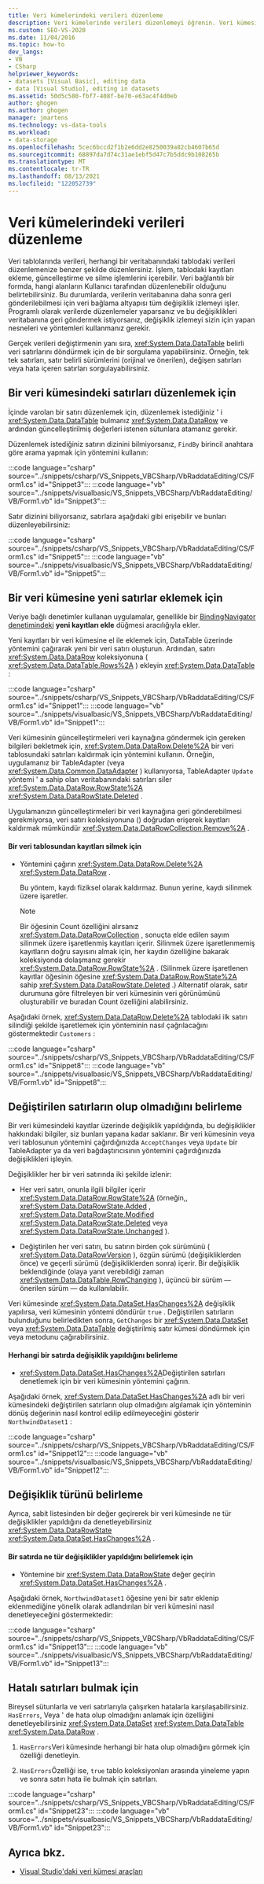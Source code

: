 ```yaml
---
title: Veri kümelerindeki verileri düzenleme
description: Veri kümelerinde verileri düzenlemeyi öğrenin. Veri kümesi satırlarını nasıl düzenleyeceğimizi, bir veri kümesine yeni satırlar eklemeyi, değiştirilen satırların olup olmadığını belirlemeyi ve hata içeren satırları bulmayı öğrenin.
ms.custom: SEO-VS-2020
ms.date: 11/04/2016
ms.topic: how-to
dev_langs:
- VB
- CSharp
helpviewer_keywords:
- datasets [Visual Basic], editing data
- data [Visual Studio], editing in datasets
ms.assetid: 50d5c580-fbf7-408f-be70-e63ac4f4d0eb
author: ghogen
ms.author: ghogen
manager: jmartens
ms.technology: vs-data-tools
ms.workload:
- data-storage
ms.openlocfilehash: 5cec6bccd2f1b2e6dd2e8250039a82cb4607b65d
ms.sourcegitcommit: 68897da7d74c31ae1ebf5d47c7b5ddc9b108265b
ms.translationtype: MT
ms.contentlocale: tr-TR
ms.lasthandoff: 08/13/2021
ms.locfileid: "122052739"
---
```

# <a name="edit-data-in-datasets"></a>Veri kümelerindeki verileri düzenleme
Veri tablolarında verileri, herhangi bir veritabanındaki tablodaki verileri düzenlemenize benzer şekilde düzenlersiniz. İşlem, tablodaki kayıtları ekleme, güncelleştirme ve silme işlemlerini içerebilir. Veri bağlantılı bir formda, hangi alanların Kullanıcı tarafından düzenlenebilir olduğunu belirtebilirsiniz. Bu durumlarda, verilerin veritabanına daha sonra geri gönderilebilmesi için veri bağlama altyapısı tüm değişiklik izlemeyi işler. Programlı olarak verilerde düzenlemeler yaparsanız ve bu değişiklikleri veritabanına geri göndermek istiyorsanız, değişiklik izlemeyi sizin için yapan nesneleri ve yöntemleri kullanmanız gerekir.

Gerçek verileri değiştirmenin yanı sıra, <xref:System.Data.DataTable> belirli veri satırlarını döndürmek için de bir sorgulama yapabilirsiniz. Örneğin, tek tek satırları, satır belirli sürümlerini (orijinal ve önerilen), değişen satırları veya hata içeren satırları sorgulayabilirsiniz.

## <a name="to-edit-rows-in-a-dataset"></a>Bir veri kümesindeki satırları düzenlemek için
İçinde varolan bir satırı düzenlemek için, düzenlemek istediğiniz ' i <xref:System.Data.DataTable> bulmanız <xref:System.Data.DataRow> ve ardından güncelleştirilmiş değerleri istenen sütunlara atamanız gerekir.

Düzenlemek istediğiniz satırın dizinini bilmiyorsanız, `FindBy` birincil anahtara göre arama yapmak için yöntemini kullanın:

:::code language="csharp" source="../snippets/csharp/VS_Snippets_VBCSharp/VbRaddataEditing/CS/Form1.cs" id="Snippet3":::
:::code language="vb" source="../snippets/visualbasic/VS_Snippets_VBCSharp/VbRaddataEditing/VB/Form1.vb" id="Snippet3":::

Satır dizinini biliyorsanız, satırlara aşağıdaki gibi erişebilir ve bunları düzenleyebilirsiniz:

:::code language="csharp" source="../snippets/csharp/VS_Snippets_VBCSharp/VbRaddataEditing/CS/Form1.cs" id="Snippet5":::
:::code language="vb" source="../snippets/visualbasic/VS_Snippets_VBCSharp/VbRaddataEditing/VB/Form1.vb" id="Snippet5":::

## <a name="to-insert-new-rows-into-a-dataset"></a>Bir veri kümesine yeni satırlar eklemek için
Veriye bağlı denetimler kullanan uygulamalar, genellikle bir [BindingNavigator denetimindeki](/dotnet/framework/winforms/controls/bindingnavigator-control-windows-forms) **yeni kayıtları ekle** düğmesi aracılığıyla ekler.

Yeni kayıtları bir veri kümesine el ile eklemek için, DataTable üzerinde yöntemini çağırarak yeni bir veri satırı oluşturun. Ardından, satırı <xref:System.Data.DataRow> koleksiyonuna ( <xref:System.Data.DataTable.Rows%2A> ) ekleyin <xref:System.Data.DataTable> :

:::code language="csharp" source="../snippets/csharp/VS_Snippets_VBCSharp/VbRaddataEditing/CS/Form1.cs" id="Snippet1":::
:::code language="vb" source="../snippets/visualbasic/VS_Snippets_VBCSharp/VbRaddataEditing/VB/Form1.vb" id="Snippet1":::

Veri kümesinin güncelleştirmeleri veri kaynağına göndermek için gereken bilgileri bekletmek için, <xref:System.Data.DataRow.Delete%2A> bir veri tablosundaki satırları kaldırmak için yöntemini kullanın. Örneğin, uygulamanız bir TableAdapter (veya <xref:System.Data.Common.DataAdapter> ) kullanıyorsa, TableAdapter `Update` yöntemi ' a sahip olan veritabanındaki satırları siler <xref:System.Data.DataRow.RowState%2A> <xref:System.Data.DataRowState.Deleted> .

Uygulamanızın güncelleştirmeleri bir veri kaynağına geri gönderebilmesi gerekmiyorsa, veri satırı koleksiyonuna () doğrudan erişerek kayıtları kaldırmak mümkündür <xref:System.Data.DataRowCollection.Remove%2A> .

#### <a name="to-delete-records-from-a-data-table"></a>Bir veri tablosundan kayıtları silmek için

- Yöntemini çağırın <xref:System.Data.DataRow.Delete%2A> <xref:System.Data.DataRow> .

     Bu yöntem, kaydı fiziksel olarak kaldırmaz. Bunun yerine, kaydı silinmek üzere işaretler.

    > [!NOTE]
    > Bir öğesinin Count özelliğini alırsanız <xref:System.Data.DataRowCollection> , sonuçta elde edilen sayım silinmek üzere işaretlenmiş kayıtları içerir. Silinmek üzere işaretlenmemiş kayıtların doğru sayısını almak için, her kaydın özelliğine bakarak koleksiyonda dolaşmanız gerekir <xref:System.Data.DataRow.RowState%2A> . (Silinmek üzere işaretlenen kayıtlar öğesinin öğesine <xref:System.Data.DataRow.RowState%2A> sahip <xref:System.Data.DataRowState.Deleted> .) Alternatif olarak, satır durumuna göre filtreleyen bir veri kümesinin veri görünümünü oluşturabilir ve buradan Count özelliğini alabilirsiniz.

Aşağıdaki örnek, <xref:System.Data.DataRow.Delete%2A> tablodaki ilk satırı silindiği şekilde işaretlemek için yönteminin nasıl çağrılacağını göstermektedir `Customers` :

:::code language="csharp" source="../snippets/csharp/VS_Snippets_VBCSharp/VbRaddataEditing/CS/Form1.cs" id="Snippet8":::
:::code language="vb" source="../snippets/visualbasic/VS_Snippets_VBCSharp/VbRaddataEditing/VB/Form1.vb" id="Snippet8":::

## <a name="determine-if-there-are-changed-rows"></a>Değiştirilen satırların olup olmadığını belirleme
Bir veri kümesindeki kayıtlar üzerinde değişiklik yapıldığında, bu değişiklikler hakkındaki bilgiler, siz bunları yapana kadar saklanır. Bir veri kümesinin veya veri tablosunun yöntemini çağırdığınızda `AcceptChanges` veya `Update` bir TableAdapter ya da veri bağdaştırıcısının yöntemini çağırdığınızda değişiklikleri işleyin.

Değişiklikler her bir veri satırında iki şekilde izlenir:

- Her veri satırı, onunla ilgili bilgiler içerir <xref:System.Data.DataRow.RowState%2A> (örneğin,, <xref:System.Data.DataRowState.Added> , <xref:System.Data.DataRowState.Modified> <xref:System.Data.DataRowState.Deleted> veya <xref:System.Data.DataRowState.Unchanged> ).

- Değiştirilen her veri satırı, bu satırın birden çok sürümünü ( <xref:System.Data.DataRowVersion> ), özgün sürümü (değişikliklerden önce) ve geçerli sürümü (değişikliklerden sonra) içerir. Bir değişiklik beklendiğinde (olaya yanıt verebildiği zaman <xref:System.Data.DataTable.RowChanging> ), üçüncü bir sürüm — önerilen sürüm — da kullanılabilir.

Veri kümesinde <xref:System.Data.DataSet.HasChanges%2A> değişiklik yapılırsa, veri kümesinin yöntemi döndürür `true` . Değiştirilen satırların bulunduğunu belirledikten sonra, `GetChanges` bir <xref:System.Data.DataSet> veya <xref:System.Data.DataTable> değiştirilmiş satır kümesi döndürmek için veya metodunu çağırabilirsiniz.

#### <a name="to-determine-if-changes-have-been-made-to-any-rows"></a>Herhangi bir satırda değişiklik yapıldığını belirleme

- <xref:System.Data.DataSet.HasChanges%2A>Değiştirilen satırları denetlemek için bir veri kümesinin yöntemini çağırın.

Aşağıdaki örnek, <xref:System.Data.DataSet.HasChanges%2A> adlı bir veri kümesindeki değiştirilen satırların olup olmadığını algılamak için yönteminin dönüş değerinin nasıl kontrol edilip edilmeyeceğini gösterir `NorthwindDataset1` :

:::code language="csharp" source="../snippets/csharp/VS_Snippets_VBCSharp/VbRaddataEditing/CS/Form1.cs" id="Snippet12":::
:::code language="vb" source="../snippets/visualbasic/VS_Snippets_VBCSharp/VbRaddataEditing/VB/Form1.vb" id="Snippet12":::

## <a name="determine-the-type-of-changes"></a>Değişiklik türünü belirleme
Ayrıca, sabit listesinden bir değer geçirerek bir veri kümesinde ne tür değişiklikler yapıldığını da denetleyebilirsiniz <xref:System.Data.DataRowState> <xref:System.Data.DataSet.HasChanges%2A> .

#### <a name="to-determine-what-type-of-changes-have-been-made-to-a-row"></a>Bir satırda ne tür değişiklikler yapıldığını belirlemek için

- Yöntemine bir <xref:System.Data.DataRowState> değer geçirin <xref:System.Data.DataSet.HasChanges%2A> .

Aşağıdaki örnek, `NorthwindDataset1` öğesine yeni bir satır eklenip eklenmediğine yönelik olarak adlandırılan bir veri kümesini nasıl denetleyeceğini göstermektedir:

:::code language="csharp" source="../snippets/csharp/VS_Snippets_VBCSharp/VbRaddataEditing/CS/Form1.cs" id="Snippet13":::
:::code language="vb" source="../snippets/visualbasic/VS_Snippets_VBCSharp/VbRaddataEditing/VB/Form1.vb" id="Snippet13":::

## <a name="to-locate-rows-that-have-errors"></a>Hatalı satırları bulmak için
Bireysel sütunlarla ve veri satırlarıyla çalışırken hatalarla karşılaşabilirsiniz. `HasErrors`, Veya ' de hata olup olmadığını anlamak için özelliğini denetleyebilirsiniz <xref:System.Data.DataSet> <xref:System.Data.DataTable> <xref:System.Data.DataRow> .

1. `HasErrors`Veri kümesinde herhangi bir hata olup olmadığını görmek için özelliği denetleyin.

2. `HasErrors`Özelliği ise, `true` tablo koleksiyonları arasında yineleme yapın ve sonra satırı hata ile bulmak için satırları.

:::code language="csharp" source="../snippets/csharp/VS_Snippets_VBCSharp/VbRaddataEditing/CS/Form1.cs" id="Snippet23":::
:::code language="vb" source="../snippets/visualbasic/VS_Snippets_VBCSharp/VbRaddataEditing/VB/Form1.vb" id="Snippet23":::

## <a name="see-also"></a>Ayrıca bkz.

- [Visual Studio'daki veri kümesi araçları](../data-tools/dataset-tools-in-visual-studio.md)
